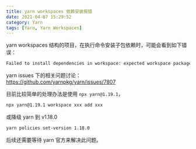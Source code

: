 ```yaml
---
title: yarn workspaces 依赖安装报错
date: 2021-04-07 15:29:52
category: Yarn
tags: [Yarn, Yarn Workspaces]
---
```


yarn workspaces 结构的项目，在执行命令安装子包依赖时，可能会看到如下错误：

```zsh
Failed to install dependencies in workspace: expected workspace package to exist
```

yarn issues 下的相关问题讨论：https://github.com/yarnpkg/yarn/issues/7807

目前比较简单的处理办法是使用 `npx yarn@1.19.1`，

```zsh
npx yarn@1.19.1 workspace xxx add xxx
```

或降级 yarn 到 v1.18.0

```zsh
yarn policies set-version 1.18.0
```

后续还需要等待 yarn 官方来解决此问题。